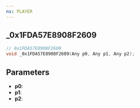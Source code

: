 ```yaml
---
ns: PLAYER
---
```

## _0x1FDA57E8908F2609

```c
// 0x1FDA57E8908F2609
void _0x1FDA57E8908F2609(Any p0, Any p1, Any p2);
```

## Parameters
* **p0**:
* **p1**:
* **p2**:
